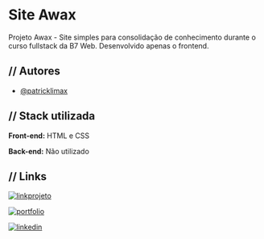 
# Site Awax

Projeto Awax - Site simples para consolidação de conhecimento durante o curso fullstack da B7 Web.
Desenvolvido apenas o frontend.


## // Autores

- [@patricklimax](https://www.github.com/patricklimax)


## // Stack utilizada

**Front-end:** HTML e CSS

**Back-end:** Não utilizado


## // Links

[![linkprojeto](https://img.shields.io/badge/veja_o_projeto-green?style=for-the-badge&logo=ko-fi&logoColor=green&labelColor=white)](https://awaxsite-az.vercel.app/)

[![portfolio](https://img.shields.io/badge/my_portfolio-000?style=for-the-badge&logo=prefect&logoColor=000&labelColor=white)](https://azweb.vercel.app/)

[![linkedin](https://img.shields.io/badge/conect_linkedin-0A66C2?style=for-the-badge&logo=linkedin&logoColor=blue&labelColor=white)](https://www.linkedin.com/in/patricklimax/)
